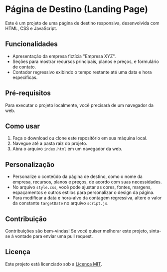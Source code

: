 # Página de Destino (Landing Page)

Este é um projeto de uma página de destino responsiva, desenvolvida com HTML, CSS e JavaScript.

## Funcionalidades

- Apresentação da empresa fictícia "Empresa XYZ".
- Seções para mostrar recursos principais, planos e preços, e formulário de contato.
- Contador regressivo exibindo o tempo restante até uma data e hora específicas.

## Pré-requisitos

Para executar o projeto localmente, você precisará de um navegador da web.

## Como usar

1. Faça o download ou clone este repositório em sua máquina local.
2. Navegue até a pasta raiz do projeto.
3. Abra o arquivo `index.html` em um navegador da web.

## Personalização

- Personalize o conteúdo da página de destino, como o nome da empresa, recursos, planos e preços, de acordo com suas necessidades.
- No arquivo `style.css`, você pode ajustar as cores, fontes, margens, espaçamentos e outros estilos para personalizar o design da página.
- Para modificar a data e hora-alvo da contagem regressiva, altere o valor da constante `targetDate` no arquivo `script.js`.

## Contribuição

Contribuições são bem-vindas! Se você quiser melhorar este projeto, sinta-se à vontade para enviar uma pull request.

## Licença

Este projeto está licenciado sob a [Licença MIT](LICENSE).

